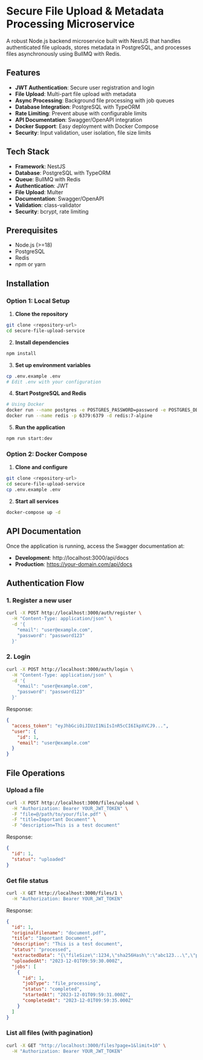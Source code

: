 # Secure File Upload & Metadata Processing Microservice

A robust Node.js backend microservice built with NestJS that handles authenticated file uploads, stores metadata in PostgreSQL, and processes files asynchronously using BullMQ with Redis.

## Features

- **JWT Authentication**: Secure user registration and login
- **File Upload**: Multi-part file upload with metadata
- **Async Processing**: Background file processing with job queues
- **Database Integration**: PostgreSQL with TypeORM
- **Rate Limiting**: Prevent abuse with configurable limits
- **API Documentation**: Swagger/OpenAPI integration
- **Docker Support**: Easy deployment with Docker Compose
- **Security**: Input validation, user isolation, file size limits

## Tech Stack

- **Framework**: NestJS
- **Database**: PostgreSQL with TypeORM
- **Queue**: BullMQ with Redis
- **Authentication**: JWT
- **File Upload**: Multer
- **Documentation**: Swagger/OpenAPI
- **Validation**: class-validator
- **Security**: bcrypt, rate limiting

## Prerequisites

- Node.js (>=18)
- PostgreSQL
- Redis
- npm or yarn

## Installation

### Option 1: Local Setup

1. **Clone the repository**

```bash
git clone <repository-url>
cd secure-file-upload-service
```

2. **Install dependencies**

```bash
npm install
```

3. **Set up environment variables**

```bash
cp .env.example .env
# Edit .env with your configuration
```

4. **Start PostgreSQL and Redis**

```bash
# Using Docker
docker run --name postgres -e POSTGRES_PASSWORD=password -e POSTGRES_DB=fileupload -p 5432:5432 -d postgres:15-alpine
docker run --name redis -p 6379:6379 -d redis:7-alpine
```

5. **Run the application**

```bash
npm run start:dev
```

### Option 2: Docker Compose

1. **Clone and configure**

```bash
git clone <repository-url>
cd secure-file-upload-service
cp .env.example .env
```

2. **Start all services**

```bash
docker-compose up -d
```

## API Documentation

Once the application is running, access the Swagger documentation at:

- **Development**: http://localhost:3000/api/docs
- **Production**: https://your-domain.com/api/docs

## Authentication Flow

### 1. Register a new user

```bash
curl -X POST http://localhost:3000/auth/register \
  -H "Content-Type: application/json" \
  -d '{
    "email": "user@example.com",
    "password": "password123"
  }'
```

### 2. Login

```bash
curl -X POST http://localhost:3000/auth/login \
  -H "Content-Type: application/json" \
  -d '{
    "email": "user@example.com",
    "password": "password123"
  }'
```

Response:

```json
{
  "access_token": "eyJhbGciOiJIUzI1NiIsInR5cCI6IkpXVCJ9...",
  "user": {
    "id": 1,
    "email": "user@example.com"
  }
}
```

## File Operations

### Upload a file

```bash
curl -X POST http://localhost:3000/files/upload \
  -H "Authorization: Bearer YOUR_JWT_TOKEN" \
  -F "file=@/path/to/your/file.pdf" \
  -F "title=Important Document" \
  -F "description=This is a test document"
```

Response:

```json
{
  "id": 1,
  "status": "uploaded"
}
```

### Get file status

```bash
curl -X GET http://localhost:3000/files/1 \
  -H "Authorization: Bearer YOUR_JWT_TOKEN"
```

Response:

```json
{
  "id": 1,
  "originalFilename": "document.pdf",
  "title": "Important Document",
  "description": "This is a test document",
  "status": "processed",
  "extractedData": "{\"fileSize\":1234,\"sha256Hash\":\"abc123...\",\"processedAt\":\"2023-12-01T10:00:00.000Z\"}",
  "uploadedAt": "2023-12-01T09:59:30.000Z",
  "jobs": [
    {
      "id": 1,
      "jobType": "file_processing",
      "status": "completed",
      "startedAt": "2023-12-01T09:59:31.000Z",
      "completedAt": "2023-12-01T09:59:35.000Z"
    }
  ]
}
```

### List all files (with pagination)

```bash
curl -X GET "http://localhost:3000/files?page=1&limit=10" \
  -H "Authorization: Bearer YOUR_JWT_TOKEN"
```
